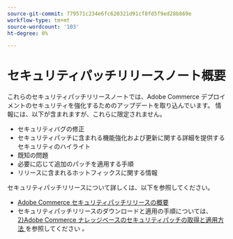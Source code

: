 ```yaml
---
source-git-commit: 779571c234e6fc620321d91cf8fd5f9ed28b869e
workflow-type: tm+mt
source-wordcount: '103'
ht-degree: 0%

---
```

# セキュリティパッチリリースノート概要

これらのセキュリティパッチリリースノートでは、Adobe Commerce デプロイメントのセキュリティを強化するためのアップデートを取り込んでいます。 情報には、以下が含まれますが、これらに限定されません。

* セキュリティバグの修正
* セキュリティパッチに含まれる機能強化および更新に関する詳細を提供するセキュリティのハイライト
* 既知の問題
* 必要に応じて追加のパッチを適用する手順
* リリースに含まれるホットフィックスに関する情報

セキュリティパッチリリースについて詳しくは、以下を参照してください。

* [Adobe Commerce セキュリティパッチリリースの概要](/help/release/release-notes/security/overview.md#about-adobe-commerce-security-patch-releases)
* セキュリティパッチリリースのダウンロードと適用の手順については、[2}Adobe Commerce ナレッジベースのセキュリティパッチの取得と適用方法 ](https://experienceleague.adobe.com/en/docs/commerce-knowledge-base/kb/how-to/how-to-obtain-and-apply-security-patches) を参照してください _。_
